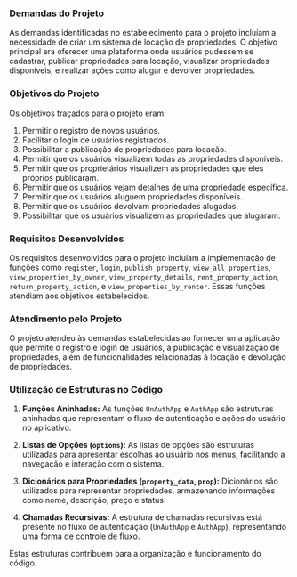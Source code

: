 ### Demandas do Projeto

As demandas identificadas no estabelecimento para o projeto incluíam a necessidade de criar um sistema de locação de propriedades. O objetivo principal era oferecer uma plataforma onde usuários pudessem se cadastrar, publicar propriedades para locação, visualizar propriedades disponíveis, e realizar ações como alugar e devolver propriedades.

### Objetivos do Projeto

Os objetivos traçados para o projeto eram:

1. Permitir o registro de novos usuários.
2. Facilitar o login de usuários registrados.
3. Possibilitar a publicação de propriedades para locação.
4. Permitir que os usuários visualizem todas as propriedades disponíveis.
5. Permitir que os proprietários visualizem as propriedades que eles próprios publicaram.
6. Permitir que os usuários vejam detalhes de uma propriedade específica.
7. Permitir que os usuários aluguem propriedades disponíveis.
8. Permitir que os usuários devolvam propriedades alugadas.
9. Possibilitar que os usuários visualizem as propriedades que alugaram.

### Requisitos Desenvolvidos

Os requisitos desenvolvidos para o projeto incluíam a implementação de funções como `register`, `login`, `publish_property`, `view_all_properties`, `view_properties_by_owner`, `view_property_details`, `rent_property_action`, `return_property_action`, e `view_properties_by_renter`. Essas funções atendiam aos objetivos estabelecidos.

### Atendimento pelo Projeto

O projeto atendeu às demandas estabelecidas ao fornecer uma aplicação que permite o registro e login de usuários, a publicação e visualização de propriedades, além de funcionalidades relacionadas à locação e devolução de propriedades.

### Utilização de Estruturas no Código

1. **Funções Aninhadas:** As funções `UnAuthApp` e `AuthApp` são estruturas aninhadas que representam o fluxo de autenticação e ações do usuário no aplicativo.

2. **Listas de Opções (`options`):** As listas de opções são estruturas utilizadas para apresentar escolhas ao usuário nos menus, facilitando a navegação e interação com o sistema.

3. **Dicionários para Propriedades (`property_data`, `prop`):** Dicionários são utilizados para representar propriedades, armazenando informações como nome, descrição, preço e status.

4. **Chamadas Recursivas:** A estrutura de chamadas recursivas está presente no fluxo de autenticação (`UnAuthApp` e `AuthApp`), representando uma forma de controle de fluxo.

Estas estruturas contribuem para a organização e funcionamento do código.
